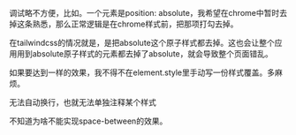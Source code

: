 
调试略不方便，比如。一个元素是position: absolute，我希望在chrome中暂时去掉这条熟悉，那么正常逻辑是在chrome样式前，把那项打勾去掉。

在tailwindcss的情况就是，是把absolute这个原子样式都去掉。这也会让整个应用用到absolute原子样式的元素都去掉了absolute，就会导致整个页面错乱。

如果要达到一样的效果，我不得不在element.style里手动写一份样式覆盖。多麻烦。

无法自动换行，也就无法单独注释某个样式



不知道为啥不能实现space-between的效果。